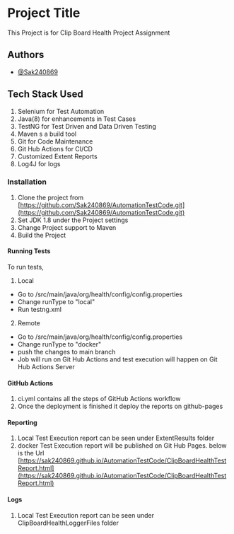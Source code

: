 
# Project Title

This Project is for Clip Board Health Project Assignment


## Authors

- [@Sak240869](https://github.com/Sak240869)

## Tech Stack Used

1. Selenium for Test Automation
2. Java(8) for enhancements in Test Cases
3. TestNG for Test Driven and Data Driven Testing
4. Maven s a build tool
5. Git for Code Maintenance
6. Git Hub Actions for CI/CD 
7. Customized Extent Reports 
8. Log4J for logs

### Installation

1. Clone the project from [https://github.com/Sak240869/AutomationTestCode.git](https://github.com/Sak240869/AutomationTestCode.git)
2. Set JDK 1.8 under the Project settings
3. Change Project support to Maven
4. Build the Project

#### Running Tests

To run tests,

1. Local
* Go to  /src/main/java/org/health/config/config.properties
* Change runType to "local"
* Run testng.xml


2. Remote

* Go to  /src/main/java/org/health/config/config.properties
* Change runType to "docker"
* push the changes to main branch
* Job will run on Git Hub Actions and test execution will happen on Git Hub Actions Server

#### GitHub Actions

1. ci.yml contains all the steps of GitHub Actions workflow
2. Once the deployment is finished it deploy the reports on github-pages


#### Reporting
1. Local
Test Execution report can be seen under ExtentResults folder
2. docker
Test Execution report will be published on Git Hub Pages. below is the Url
   [https://sak240869.github.io/AutomationTestCode/ClipBoardHealthTestReport.html](https://sak240869.github.io/AutomationTestCode/ClipBoardHealthTestReport.html)

#### Logs
1. Local
   Test Execution report can be seen under ClipBoardHealthLoggerFiles folder


